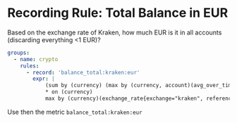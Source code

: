 # Recording Rule: Total Balance in EUR

Based on the exchange rate of Kraken, how much EUR is it in all accounts (discarding everything <1 EUR)?
```yml
groups:
  - name: crypto
    rules:
      - record: 'balance_total:kraken:eur'
        expr: |
            (sum by (currency) (max by (currency, account)(avg_over_time(account_balance[10m]) > 0))
            * on (currency)
            max by (currency)(exchange_rate{exchange="kraken", reference_currency="EUR"}) > 0) > 1
```

Use then the metric `balance_total:kraken:eur`
